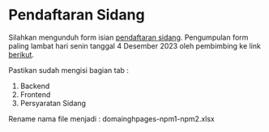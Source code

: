 # Pendaftaran Sidang

Silahkan mengunduh form isian [pendaftaran sidang](./pendaftaransidang.xlsx). Pengumpulan form paling lambat hari senin tanggal 4 Desember 2023 oleh pembimbing ke link [berikut](https://drive.google.com/drive/folders/1QFIC3TLOQy0QVCAzVdEblG-aRSYLDOoj?usp=sharing).

Pastikan sudah mengisi bagian tab :
1. Backend
2. Frontend
3. Persyaratan Sidang

Rename nama file menjadi : domainghpages-npm1-npm2.xlsx